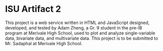 # ISU Artifact 2

This project is a web service written in HTML and JavaScript designed, developed, and tested by Adam Zheng, a Gr. 9 student in the pre-IB program at Merivale High School, used to plot and analyze single-variable data, bivariate data, and multivariate data. This project is to be submitted to Mr. Sadaphal at Merivale High School.
